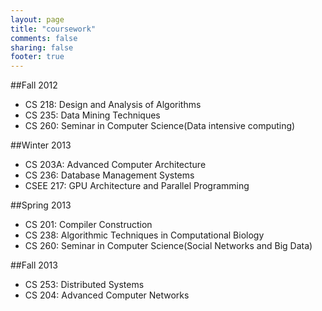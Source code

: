 ```yaml
---
layout: page
title: "coursework"
comments: false
sharing: false
footer: true
---
```


##Fall 2012
* CS 218: Design and Analysis of Algorithms 
* CS 235: Data Mining Techniques
* CS 260: Seminar in Computer Science(Data intensive computing)

##Winter 2013
* CS 203A: Advanced Computer Architecture
* CS 236: Database Management Systems
* CSEE 217: GPU Architecture and Parallel Programming

##Spring 2013
* CS 201: Compiler Construction
* CS 238: Algorithmic Techniques in Computational Biology
* CS 260: Seminar in Computer Science(Social Networks and Big Data)

##Fall 2013
* CS 253: Distributed Systems
* CS 204: Advanced Computer Networks